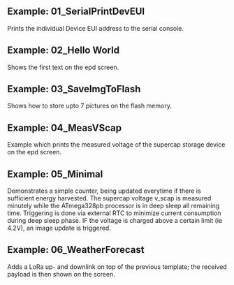 Example: 01_SerialPrintDevEUI
-------------------
Prints the individual Device EUI address to the serial console. 

Example: 02_Hello World
-------------------
Shows the first text on the epd screen.

Example: 03_SaveImgToFlash
-------------------
Shows how to store upto 7 pictures on the flash memory.

Example: 04_MeasVScap
-------------------
Example which prints the measured voltage of the supercap storage device on the epd screen.

Example: 05_Minimal
-------------------
Demonstrates a simple counter, being updated everytime if there is sufficient energy harvested. The supercap voltage v_scap is measured minutely while the ATmega328pb processor is in deep sleep all remaining time. Triggering is done via external RTC to minimize current consumption during deep sleep phase. IF the voltage is charged above a certain limit (ie 4.2V), an image update is triggered. 

Example: 06_WeatherForecast
-------------------
Adds a LoRa up- and downlink on top of the previous template; the received payload is then shown on the screen.

